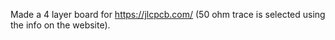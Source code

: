 Made a 4 layer board for https://jlcpcb.com/ (50 ohm trace is selected using the info on the website).
